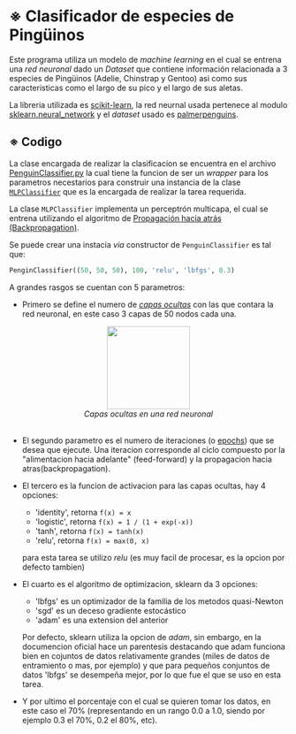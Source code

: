 # ※ Clasificador de especies de Pingüinos

Este programa utiliza un modelo de _machine learning_ en el cual se entrena una _red neuronal_ dado un _Dataset_ que contiene información relacionada a 3 especies de Pingüinos (Adelie, Chinstrap y Gentoo) asi como sus caracteristicas como el largo de su pico y el largo de sus aletas.

La libreria utilizada es [scikit-learn](https://scikit-learn.org/stable/install.html), la red neurnal usada pertenece al modulo [sklearn.neural_network](https://scikit-learn.org/stable/modules/neural_networks_supervised.html) y el _dataset_ usado es [palmerpenguins](https://github.com/allisonhorst/palmerpenguins).

## ※ Codigo

La clase encargada de realizar la clasificacion se encuentra en el archivo [PenguinClassifier.py](https://github.com/ivansteezy/PenguinClassifier/blob/main/src/PenguinClassifier.py) la cual tiene la funcion de ser un _wrapper_ para los parametros necestarios para construir una instancia de la clase [```MLPClassifier```](https://scikit-learn.org/stable/modules/generated/sklearn.neural_network.MLPClassifier.html#sklearn.neural_network.MLPClassifier) que es la encargada de realizar la tarea requerida.

La clase ```MLPClassifier``` implementa un perceptrón multicapa, el cual se entrena utilizando el algoritmo de [Propagación hacia atrás (Backpropagation)](https://es.wikipedia.org/wiki/Propagaci%C3%B3n_hacia_atr%C3%A1s).

Se puede crear una instacia _via_ constructor de ```PenguinClassifier``` es tal que:

```py
PenginClassifier((50, 50, 50), 100, 'relu', 'lbfgs', 0.3)
```

A grandes rasgos se cuentan con 5 parametros:

- Primero se define el numero de [_capas ocultas_]() con las que contara la red neuronal, en este caso 3 capas de 50 nodos cada una.

<center>
<img src="https://png.pngitem.com/pimgs/s/417-4176751_english-neural-feed-forward-network-for-machine-translation.png" height=150 style="display: block; margin: auto;">
<em>Capas ocultas en una red neuronal</em>
</center>
<br>

- El segundo parametro es el numero de iteraciones (o [epochs](https://radiopaedia.org/articles/epoch-machine-learning)) que se desea que ejecute. Una iteracion corresponde al ciclo compuesto por la "alimentacion hacia adelante" (feed-forward) y la propagacion hacia atras(backpropagation).

- El tercero es la funcion de activacion para las capas ocultas, hay 4 opciones:
    - 'identity', retorna ```f(x) = x```
    - 'logistic', retorna ```f(x) = 1 / (1 + exp(-x))```
    - 'tanh', retorna ```f(x) = tanh(x)```
    - 'relu', retorna ```f(x) = max(0, x)```

    para esta tarea se utilizo _relu_ (es muy facil de procesar, es la opcion por defecto tambien)

- El cuarto es el algoritmo de optimizacion, sklearn da 3 opciones:
    - 'lbfgs' es un optimizador de la familia de los metodos quasi-Newton
    - 'sgd' es un deceso gradiente estocástico
    - 'adam' es una extension del anterior

    Por defecto, sklearn utiliza la opcion de _adam_, sin embargo, en la documencion oficial hace un parentesis destacando que adam funciona bien en cojuntos de datos relativamente grandes (miles de datos de entramiento o mas, por ejemplo) y que para pequeños conjuntos de datos 'lbfgs' se desempeña mejor, por lo que fue el que se uso en esta tarea.

- Y por ultimo el porcentaje con el cual se quieren tomar los datos, en este caso el 70% (representando en un rango 0.0 a 1.0, siendo por ejemplo 0.3 el 70%, 0.2 el 80%, etc).

